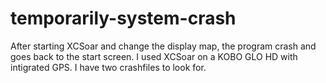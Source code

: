 # temporarily-system-crash
After starting XCSoar and change the display map, the program crash and goes back to the start screen.
I used XCSoar on a  KOBO GLO HD with intigrated GPS.
I have two crashfiles to look for.
